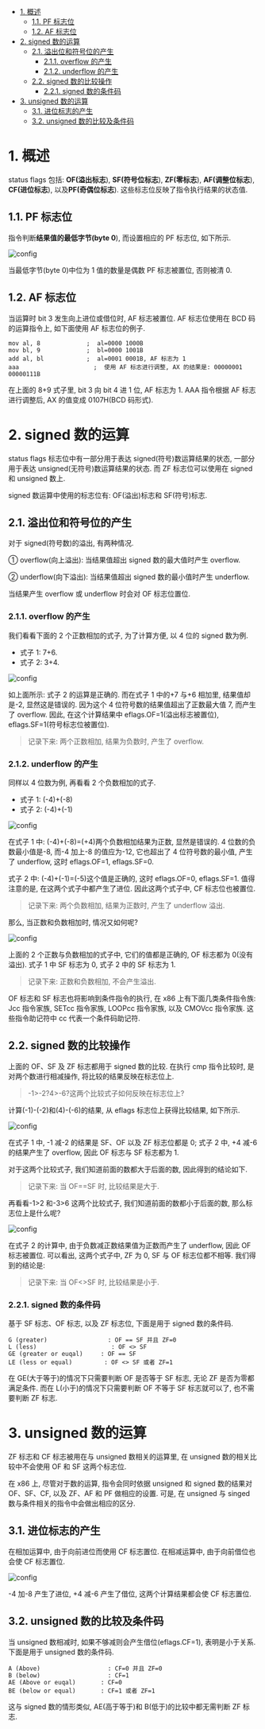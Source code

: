 
<!-- @import "[TOC]" {cmd="toc" depthFrom=1 depthTo=6 orderedList=false} -->

<!-- code_chunk_output -->

- [1. 概述](#1-概述)
  - [1.1. PF 标志位](#11-pf-标志位)
  - [1.2. AF 标志位](#12-af-标志位)
- [2. signed 数的运算](#2-signed-数的运算)
  - [2.1. 溢出位和符号位的产生](#21-溢出位和符号位的产生)
    - [2.1.1. overflow 的产生](#211-overflow-的产生)
    - [2.1.2. underflow 的产生](#212-underflow-的产生)
  - [2.2. signed 数的比较操作](#22-signed-数的比较操作)
    - [2.2.1. signed 数的条件码](#221-signed-数的条件码)
- [3. unsigned 数的运算](#3-unsigned-数的运算)
  - [3.1. 进位标志的产生](#31-进位标志的产生)
  - [3.2. unsigned 数的比较及条件码](#32-unsigned-数的比较及条件码)

<!-- /code_chunk_output -->

# 1. 概述

status flags 包括: **OF(溢出标志**), **SF(符号位标志**), **ZF(零标志**), **AF(调整位标志**), **CF(进位标志**), 以及**PF(奇偶位标志**). 这些标志位反映了指令执行结果的状态值.

## 1.1. PF 标志位

指令判断**结果值的最低字节(byte 0**), 而设置相应的 PF 标志位, 如下所示.

![config](./images/2.png)

当最低字节(byte 0)中位为 1 值的数量是偶数 PF 标志被置位, 否则被清 0.

## 1.2. AF 标志位

当运算时 bit 3 发生向上进位或借位时, AF 标志被置位. AF 标志位使用在 BCD 码的运算指令上, 如下面使用 AF 标志位的例子.

```assembly
mov al, 8             ;  al=0000 1000B
mov bl, 9             ;  bl=0000 1001B
add al, bl            ;  al=0001 0001B, AF 标志为 1
aaa                     ;  使用 AF 标志进行调整, AX 的结果是: 00000001 00000111B
```

在上面的 8+9 式子里, bit 3 向 bit 4 进 1 位, AF 标志为 1. AAA 指令根据 AF 标志进行调整后, AX 的值变成 0107H(BCD 码形式).

# 2. signed 数的运算

status flags 标志位中有一部分用于表达 signed(符号)数运算结果的状态, 一部分用于表达 unsigned(无符号)数运算结果的状态. 而 ZF 标志位可以使用在 signed 和 unsigned 数上.

signed 数运算中使用的标志位有: OF(溢出)标志和 SF(符号)标志.

## 2.1. 溢出位和符号位的产生

对于 signed(符号数)的溢出, 有两种情况.

① overflow(向上溢出): 当结果值超出 signed 数的最大值时产生 overflow.

② underflow(向下溢出): 当结果值超出 signed 数的最小值时产生 underflow.

当结果产生 overflow 或 underflow 时会对 OF 标志位置位.

### 2.1.1. overflow 的产生

我们看看下面的 2 个正数相加的式子, 为了计算方便, 以 4 位的 signed 数为例.

- 式子 1: 7+6.
- 式子 2: 3+4.

![config](./images/3.png)

如上面所示: 式子 2 的运算是正确的. 而在式子 1 中的+7 与+6 相加里, 结果值却是-2, 显然这是错误的. 因为这个 4 位符号数的结果值超出了正数最大值 7, 而产生了 overflow. 因此, 在这个计算结果中 eflags.OF=1(溢出标志被置位), eflags.SF=1(符号标志位被置位).

>记录下来: 两个正数相加, 结果为负数时, 产生了 overflow.

### 2.1.2. underflow 的产生

同样以 4 位数为例, 再看看 2 个负数相加的式子.

- 式子 1: (-4)+(-8)
- 式子 2: (-4)+(-1)

![config](./images/4.png)

在式子 1 中: (-4)+(-8)=(+4)两个负数相加结果为正数, 显然是错误的. 4 位数的负数最小值是-8, 而-4 加上-8 的值应为-12, 它也超出了 4 位符号数的最小值, 产生了 underflow, 这时 eflags.OF=1, eflags.SF=0.

式子 2 中: (-4)+(-1)=(-5)这个值是正确的, 这时 eflags.OF=0, eflags.SF=1. 值得注意的是, 在这两个式子中都产生了进位. 因此这两个式子中, CF 标志位也被置位.

>记录下来: 两个负数相加, 结果为正数时, 产生了 underflow 溢出.

那么, 当正数和负数相加时, 情况又如何呢?

![config](./images/5.png)

上面的 2 个正数与负数相加的式子中, 它们的值都是正确的, OF 标志都为 0(没有溢出). 式子 1 中 SF 标志为 0, 式子 2 中的 SF 标志为 1.

>记录下来: 正数和负数相加, 不会产生溢出.

OF 标志和 SF 标志也将影响到条件指令的执行, 在 x86 上有下面几类条件指令族: Jcc 指令家族, SETcc 指令家族, LOOPcc 指令家族, 以及 CMOVcc 指令家族. 这些指令助记符中 cc 代表一个条件码助记符.

## 2.2. signed 数的比较操作

上面的 OF、SF 及 ZF 标志都用于 signed 数的比较. 在执行 cmp 指令比较时, 是对两个数进行相减操作, 将比较的结果反映在标志位上.

>\-1\>\-2?4\>\-6?这两个比较式子如何反映在标志位上?

计算(-1)-(-2)和(4)-(-6)的结果, 从 eflags 标志位上获得比较结果, 如下所示.

![config](./images/6.png)

在式子 1 中, -1 减-2 的结果是 SF、OF 以及 ZF 标志位都是 0; 式子 2 中, +4 减-6 的结果产生了 overflow, 因此 OF 标志与 SF 标志都为 1.

对于这两个比较式子, 我们知道前面的数都大于后面的数, 因此得到的结论如下.

>记录下来: 当 OF==SF 时, 比较结果是大于.

再看看-1>2 和-3>6 这两个比较式子, 我们知道前面的数都小于后面的数, 那么标志位上是什么呢?

![config](./images/7.png)

在式子 2 的计算中, 由于负数减正数结果值为正数而产生了 underflow, 因此 OF 标志被置位. 可以看出, 这两个式子中, ZF 为 0, SF 与 OF 标志位都不相等. 我们得到的结论是:

>记录下来: 当 OF<>SF 时, 比较结果是小于.

### 2.2.1. signed 数的条件码

基于 SF 标志、OF 标志, 以及 ZF 标志位, 下面是用于 signed 数的条件码.

```
G (greater)                 : OF == SF 并且 ZF=0
L (less)                     : OF <> SF
GE (greater or euqal)     : OF == SF
LE (less or equal)         : OF <> SF 或者 ZF=1
```

在 GE(大于等于)的情况下只需要判断 OF 是否等于 SF 标志, 无论 ZF 是否为零都满足条件. 而在 L(小于)的情况下只需要判断 OF 不等于 SF 标志就可以了, 也不需要判断 ZF 标志.

# 3. unsigned 数的运算

ZF 标志和 CF 标志被用在与 unsigned 数相关的运算里, 在 unsigned 数的相关比较中不会使用 OF 和 SF 这两个标志位.

在 x86 上, 尽管对于数的运算, 指令会同时依据 unsigned 和 signed 数的结果对 OF、SF、CF, 以及 ZF、AF 和 PF 做相应的设置. 可是, 在 unsigned 与 singed 数与条件相关的指令中会做出相应的区分.

## 3.1. 进位标志的产生

在相加运算中, 由于向前进位而使用 CF 标志置位. 在相减运算中, 由于向前借位也会使 CF 标志置位.

![config](./images/8.png)

-4 加-8 产生了进位, +4 减-6 产生了借位, 这两个计算结果都会使 CF 标志置位.

## 3.2. unsigned 数的比较及条件码

当 unsigned 数相减时, 如果不够减则会产生借位(eflags.CF=1), 表明是小于关系. 下面是用于 unsigned 数的条件码.

```
A (Above)                   : CF=0 并且 ZF=0
B (below)                   : CF=1
AE (Above or euqal)       : CF=0
BE (below or equal)       : CF=1 或者 ZF=1
```

这与 signed 数的情形类似, AE(高于等于)和 B(低于)的比较中都无需判断 ZF 标志.